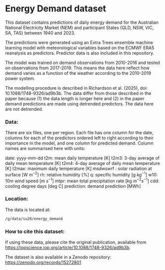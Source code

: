 # Energy Demand dataset

This dataset contains predictions of daily energy demand for the Australian National Electricity Market (NEM) and participant States (QLD, NSW, VIC, SA, TAS) between 1940 and 2023.

The predictions were generated using an Extra Trees ensemble machine learning model with meteorological variables based on the ECMWF ERA5 reanalysis as predictors. Predictor data is also included in this repository.

The model was trained on demand observations from 2010-2016 and tested on observations from 2017-2019. This means the data here reflect how demand varies as a function of the weather according to the 2010-2019 power system.

The modelling procedure is described in Richardson et al. (2025), doi: 10.1088/1748-9326/ad9b3b. The data differ from those described in the paper because (1) the data length is longer here and (2) in the paper demand predictions are made using detrended predictors. The data here are not detrended.

### Data:
There are six files, one per region. Each file has one column for the date, columns for each of the predictors ordered left to right according to their importance in the model, and one column for predicted demand. Column names are summarised here with units:

date: yyyy-mm-dd
t2m: mean daily temperature [K]
t2m3: 3-day average of daily mean temperature [K]
t2m4: 4-day average of daily mean temperature [K]
t2max: maximum daily temperature [K]
msdwswrf : solar radiation at surface [W $m^{-2}$]
rh: relative humidity [%]
q: specific humidity [g $kg^{-1}$]
w10: 10m wind speed [m $s^{-1}$]
mtpr: mean total precipitation rate [kg $m^{-2} s^{-1}$]
cdd: cooling degree days [deg C]
prediction: demand prediction [MWh]

### Location:

The data is located at:

```bash
/g/data/su28/energy_demand
```

### How to cite this dataset:
If using these data, please cite the original publication, available from https://iopscience.iop.org/article/10.1088/1748-9326/ad9b3b.

The dataset is also available in a Zenodo repository: https://zenodo.org/records/15272801
